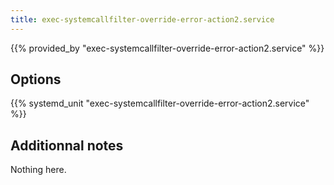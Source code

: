 ```yaml
---
title: exec-systemcallfilter-override-error-action2.service
---
```


{{% provided_by "exec-systemcallfilter-override-error-action2.service" %}}

## Options

{{% systemd_unit "exec-systemcallfilter-override-error-action2.service" %}}

## Additionnal notes

Nothing here.